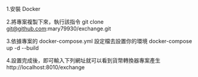 1.安裝 Docker

2.將專案複製下來，執行該指令
git clone git@github.com:mary79930/exchange.git

3.依據專案的 docker-compose.yml 設定檔去設置你的環境
docker-compose up -d --build

4.設置完成後，即可輸入下列網址就可以看到貨幣轉換器專案產生
http://localhost:8010/exchange
